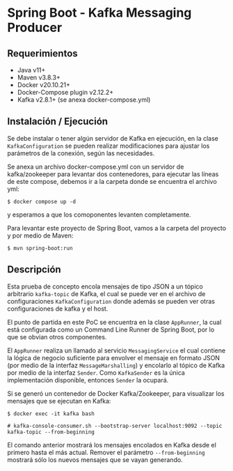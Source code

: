 # Spring Boot - Kafka Messaging Producer

## Requerimientos
- Java v11+
- Maven v3.8.3+
- Docker v20.10.21+
- Docker-Compose plugin v2.12.2+
- Kafka v2.8.1+ (se anexa docker-compose.yml)

## Instalación / Ejecución
Se debe instalar o tener algún servidor de Kafka en ejecución, en la clase `KafkaConfiguration` se pueden realizar 
modificaciones para ajustar los parámetros de la conexión, según las necesidades.

Se anexa un archivo docker-compose.yml con un servidor de kafka/zookeeper para levantar dos contenedores, para ejecutar 
las líneas de este compose, debemos ir a la carpeta donde se encuentra el archivo yml:
```
$ docker compose up -d
```
y esperamos a que los comoponentes levanten completamente.

Para levantar este proyecto de Spring Boot, vamos a la carpeta del proyecto y por medio de Maven:
```
$ mvn spring-boot:run
```

## Descripción
Esta prueba de concepto encola mensajes de tipo JSON a un tópico arbitrario `kafka-topic` de Kafka, el cual se puede ver
en el archivo de configuraciones `KafkaConfiguration` donde además se pueden ver otras configuraciones de kafka y el host.

El punto de partida en este PoC se encuentra en la clase `AppRunner`, la cual está configurada como un Command Line Runner
de Spring Boot, por lo que se obvian otros componentes.

El `AppRunner` realiza un llamado al servicio `MessagingService` el cual contiene la lógica de negocio suficiente para
envolver el mensaje en formato JSON (por medio de la interfaz `MessageMarshalling`) y encolarlo al tópico de Kafka por 
medio de la interfaz `Sender`. Como `KafkaSender` es la única implementación disponible, entonces `Sender` la ocupará.

Si se generó un contenedor de Docker Kafka/Zookeeper, para visualizar los mensajes que se ejecutan en Kafka:

```
$ docker exec -it kafka bash
```
```
# kafka-console-consumer.sh --bootstrap-server localhost:9092 --topic kafka-topic --from-beginning
```

El comando anterior mostrará los mensajes encolados en Kafka desde el primero hasta el más actual. Remover el parámetro
`--from-beginning` mostrará sólo los nuevos mensajes que se vayan generando.